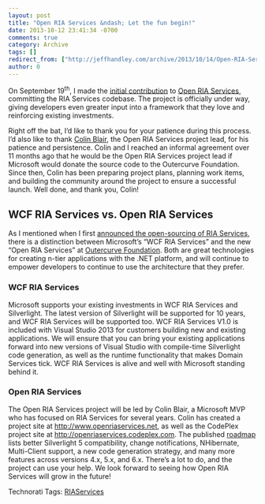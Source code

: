 ```yaml
---
layout: post
title: "Open RIA Services &ndash; Let the fun begin!"
date: 2013-10-12 23:41:34 -0700
comments: true
category: Archive
tags: []
redirect_from: ["http://jeffhandley.com/archive/2013/10/14/Open-RIA-Services-ndash-Let-the-fun-begin", "http://jeffhandley.com/archive/2013/10/14/open-ria-services-ndash-let-the-fun-begin"]
author: 0
---
```

<!-- more -->
<p>On September 19<sup>th</sup>, I made the <a title="View the commit on CodePlex" href="https://openriaservices.codeplex.com/SourceControl/changeset/df366009dc338e30ca33f61677c23ff591dd08d0" target="_blank">initial contribution</a> to <a href="http://www.openriaservices.net/" target="_blank">Open RIA Services</a>, committing the RIA Services codebase. The project is officially under way, giving developers even greater input into a framework that they love and reinforcing existing investments.</p>  <p>Right off the bat, I’d like to thank you for your patience during this process. I’d also like to thank <a href="https://twitter.com/ColinBlair" target="_blank">Colin Blair</a>, the Open RIA Services project lead, for his patience and persistence. Colin and I reached an informal agreement over 11 months ago that he would be the Open RIA Services project lead if Microsoft would donate the source code to the Outercurve Foundation. Since then, Colin has been preparing project plans, planning work items, and building the community around the project to ensure a successful launch. Well done, and thank you, Colin!</p>  <h2>WCF RIA Services vs. Open RIA Services</h2>  <p>As I mentioned when I first <a href="http://jeffhandley.com/archive/2013/07/03/ria-services-is-getting-open-sourced.aspx">announced the open-sourcing of RIA Services</a>, there is a distinction between Microsoft’s “WCF RIA Services” and the new “Open RIA Services” at <a href="http://www.outercurve.org/">Outercurve Foundation</a>. Both are great technologies for creating n-tier applications with the .NET platform, and will continue to empower developers to continue to use the architecture that they prefer.</p>  <h3>WCF RIA Services</h3>  <p>Microsoft supports your existing investments in WCF RIA Services and Silverlight. The latest version of Silverlight will be supported for 10 years, and WCF RIA Services will be supported too. WCF RIA Services V1.0 is included with Visual Studio 2013 for customers building new and existing applications. We will ensure that you can bring your existing applications forward into new versions of Visual Studio with compile-time Silverlight code generation, as well as the runtime functionality that makes Domain Services tick. WCF RIA Services is alive and well with Microsoft standing behind it.</p>  <h3>Open RIA Services</h3>  <p>The Open RIA Services project will be led by Colin Blair, a Microsoft MVP who has focused on RIA Services for several years. Colin has created a project site at <a href="http://www.openriaservices.net">http://www.openriaservices.net</a>, as well as the CodePlex project site at <a href="http://openriaservices.codeplex.com">http://openriaservices.codeplex.com</a>. The published <a href="http://www.openriaservices.net/MonoX/Pages/Roadmap.aspx" target="_blank">roadmap</a> lists better Silverlight 5 compatibility, change notifications, NHibernate, Multi-Client support, a new code generation strategy, and many more features across versions 4.x, 5.x, and 6.x. There’s a lot to do, and the project can use your help. We look forward to seeing how Open RIA Services will grow in the future!</p>  <div id="scid:0767317B-992E-4b12-91E0-4F059A8CECA8:7e5854a2-e280-48e6-ae47-8c579085f846" class="wlWriterEditableSmartContent" style="float: none; padding-bottom: 0px; padding-top: 0px; padding-left: 0px; margin: 0px; display: inline; padding-right: 0px">Technorati Tags: <a href="http://technorati.com/tags/RIAServices" rel="tag">RIAServices</a></div>

